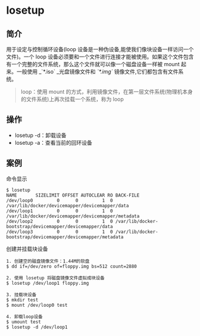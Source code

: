 # losetup
## 简介
用于设定与控制循环设备\(loop 设备是一种伪设备,能使我们像块设备一样访问一个文件\)。一个 loop 设备必须要和一个文件进行连接才能被使用。如果这个文件包含有一个完整的文件系统，那么这个文件就可以像一个磁盘设备一样被 mount 起来。一般使用 _\`\*.iso\` _光盘镜像文件和 _\`\*.img\`_ 镜像文件,它们都包含有文件系统。

> loop：使用 mount 的方式，利用镜像文件，在第一层文件系统\(物理机本身的文件系统\)上再次挂载一个系统，称为 loop

## 操作
* losetup -d：卸载设备
* losetup -a：查看当前的回环设备

## 案例

命令显示

```
$ losetup
NAME       SIZELIMIT OFFSET AUTOCLEAR RO BACK-FILE
/dev/loop0         0      0         1  0 /var/lib/docker/devicemapper/devicemapper/data
/dev/loop1         0      0         1  0 /var/lib/docker/devicemapper/devicemapper/metadata
/dev/loop2         0      0         1  0 /var/lib/docker-bootstrap/devicemapper/devicemapper/data
/dev/loop3         0      0         1  0 /var/lib/docker-bootstrap/devicemapper/devicemapper/metadata
```

创建并挂载块设备

```
1. 创建空的磁盘镜像文件：1.44M的软盘
$ dd if=/dev/zero of=floppy.img bs=512 count=2880

2. 使用 losetup 将磁盘镜像文件虚拟成块设备
$ losetup /dev/loop1 floppy.img

3. 挂载块设备
$ mkdir test
$ mount /dev/loop0 test

4. 卸载loop设备
$ umount test
$ losetup -d /dev/loop1
```